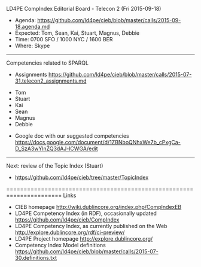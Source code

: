 LD4PE CompIndex Editorial Board - Telecon 2 (Fri 2015-09-18)

* Agenda:   https://github.com/ld4pe/cieb/blob/master/calls/2015-09-18.agenda.md
* Expected: Tom, Sean, Kai, Stuart, Magnus, Debbie
* Time:     0700 SFO / 1000 NYC / 1600 BER
* Where:    Skype

----------------------------------------------------------------------
Competencies related to SPARQL

-  Assignments
   https://github.com/ld4pe/cieb/blob/master/calls/2015-07-31.telecon2_assignments.md

  * Tom
  * Stuart
  * Kai
  * Sean
  * Magnus
  * Debbie

-  Google doc with our suggested competencies
   https://docs.google.com/document/d/1ZBNboQNhxWe7b_cPxgCa-D_SzA3wYlnZQ3dAJ-lCWGA/edit

----------------------------------------------------------------------
Next: review of the Topic Index (Stuart)

-  https://github.com/ld4pe/cieb/tree/master/TopicIndex

======================================================================
Links

-  CIEB homepage
   http://wiki.dublincore.org/index.php/CompIndexEB
-  LD4PE Competency Index (in RDF), occasionally updated
   https://github.com/ld4pe/cieb/CompIndex
-  LD4PE Competency Index, as currently published on the Web
   http://explore.dublincore.org/rdf/ci-preview/
-  LD4PE Project homepage
   http://explore.dublincore.org/
-  Competency Index Model definitions
   https://github.com/ld4pe/cieb/blob/master/calls/2015-07-30.definitions.txt


